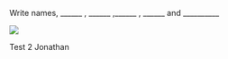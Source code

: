 <html>
  <p>Write names, ______ , ______ ,______ , ______ and __________</p>
  <img src="https://i.redd.it/e40yugqugjn21.png">
  
  <p> Test 2 Jonathan</p>
</html>


